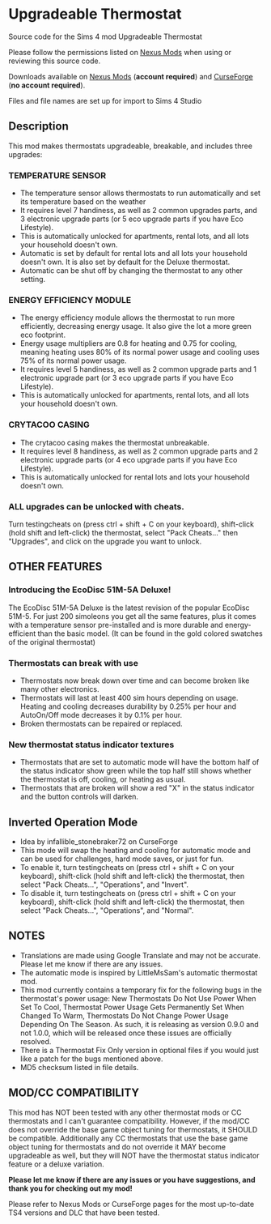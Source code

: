 # Upgradeable Thermostat
Source code for the Sims 4 mod Upgradeable Thermostat

Please follow the permissions listed on [Nexus Mods](https://www.nexusmods.com/thesims4/mods/1917) when using or reviewing this source code.

Downloads available on [Nexus Mods](https://www.nexusmods.com/thesims4/mods/1917) (**account required**) and [CurseForge](https://www.curseforge.com/sims4/mods/upgradeable-thermostat) (**no account required**).

Files and file names are set up for import to Sims 4 Studio
## Description
This mod makes thermostats upgradeable, breakable, and includes three upgrades:

### TEMPERATURE SENSOR
- The temperature sensor allows thermostats to run automatically and set its temperature based on the weather
- It requires level 7 handiness, as well as 2 common upgrades parts, and 3 electronic upgrade parts (or 5 eco upgrade parts if you have Eco Lifestyle).
- This is automatically unlocked for apartments, rental lots, and all lots your household doesn't own.
- Automatic is set by default for rental lots and all lots your household doesn't own. It is also set by default for the Deluxe thermostat.
- Automatic can be shut off by changing the thermostat to any other setting.

### ENERGY EFFICIENCY MODULE
- The energy efficiency module allows the thermostat to run more efficiently, decreasing energy usage. It also give the lot a more green eco footprint.
- Energy usage multipliers are 0.8 for heating and 0.75 for cooling, meaning heating uses 80% of its normal power usage and cooling uses 75% of its normal power usage.
- It requires level 5 handiness, as well as 2 common upgrade parts and 1 electronic upgrade part (or 3 eco upgrade parts if you have Eco Lifestyle).
- This is automatically unlocked for apartments, rental lots, and all lots your household doesn't own.

### CRYTACOO CASING
- The crytacoo casing makes the thermostat unbreakable.
- It requires level 8 handiness, as well as 2 common upgrade parts and 2 electronic upgrade parts (or 4 eco upgrade parts if you have Eco Lifestyle).
- This is automatically unlocked for rental lots and lots your household doesn't own.

### ALL upgrades can be unlocked with cheats.
Turn testingcheats on (press ctrl + shift + C on your keyboard), shift-click (hold shift and left-click) the thermostat, select "Pack Cheats..." then "Upgrades", and click on the upgrade you want to unlock.


## OTHER FEATURES
### Introducing the EcoDisc 51M-5A Deluxe!
The EcoDisc 51M-5A Deluxe is the latest revision of the popular EcoDisc 51M-5. For just 200 simoleons you get all the same features, plus it comes with a temperature sensor pre-installed and is more durable and energy-efficient than the basic model. (It can be found in the gold colored swatches of the original thermostat)

### Thermostats can break with use
- Thermostats now break down over time and can become broken like many other electronics.
- Thermostats will last at least 400 sim hours depending on usage. Heating and cooling decreases durability by 0.25% per hour and AutoOn/Off mode decreases it by 0.1% per hour.
- Broken thermostats can be repaired or replaced.

### New thermostat status indicator textures
- Thermostats that are set to automatic mode will have the bottom half of the status indicator show green while the top half still shows whether the thermostat is off, cooling, or heating as usual.
- Thermostats that are broken will show a red "X" in the status indicator and the button controls will darken.

## Inverted Operation Mode
- Idea by infallible_stonebraker72 on CurseForge
- This mode will swap the heating and cooling for automatic mode and can be used for challenges, hard mode saves, or just for fun.
- To enable it, turn testingcheats on (press ctrl + shift + C on your keyboard), shift-click (hold shift and left-click) the thermostat, then select "Pack Cheats...", "Operations", and "Invert".
- To disable it, turn testingcheats on (press ctrl + shift + C on your keyboard), shift-click (hold shift and left-click) the thermostat, then select "Pack Cheats...", "Operations", and "Normal".

## NOTES
- Translations are made using Google Translate and may not be accurate. Please let me know if there are any issues.
- The automatic mode is inspired by LittleMsSam's automatic thermostat mod.
- This mod currently contains a temporary fix for the following bugs in the thermostat's power usage: New Thermostats Do Not Use Power When Set To Cool, Thermostat Power Usage Gets Permanently Set When Changed To Warm, Thermostats Do Not Change Power Usage Depending On The Season. As such, it is releasing as version 0.9.0 and not 1.0.0, which will be released once these issues are officially resolved.
- There is a Thermostat Fix Only version in optional files if you would just like a patch for the bugs mentioned above.
- MD5 checksum listed in file details.

## MOD/CC COMPATIBILITY
This mod has NOT been tested with any other thermostat mods or CC thermostats and I can't guarantee compatibility. However, if the mod/CC does not override the base game object tuning for thermostats, it SHOULD be compatible. Additionally any CC thermostats that use the base game object tuning for thermostats and do not override it MAY become upgradeable as well, but they will NOT have the thermostat status indicator feature or a deluxe variation.

**Please let me know if there are any issues or you have suggestions, and thank you for checking out my mod!**

Please refer to Nexus Mods or CurseForge pages for the most up-to-date TS4 versions and DLC that have been tested.
